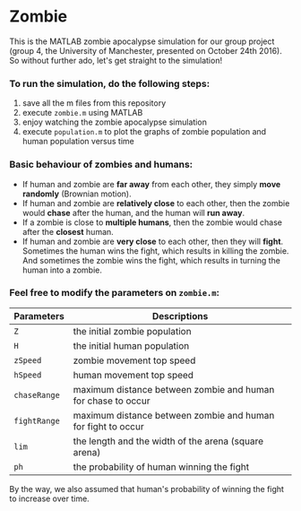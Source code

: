 # Zombie
This is the MATLAB zombie apocalypse simulation for our group project (group 4, the University of Manchester, presented on October 24th 2016). So without further ado, let's get straight to the simulation!

### To run the simulation, do the following steps:
1. save all the m files from this repository
2. execute `zombie.m` using MATLAB
3. enjoy watching the zombie apocalypse simulation
4. execute `population.m` to plot the graphs of zombie population and human population versus time 


### Basic behaviour of zombies and humans:
* If human and zombie are **far away** from each other, they simply **move randomly** (Brownian motion).
* If human and zombie are **relatively close** to each other, then the zombie would **chase** after the human, and the human will **run away**.
* If a zombie is close to **multiple humans**, then the zombie would chase after the **closest** human.
* If human and zombie are **very close** to each other, then they will **fight**. Sometimes the human wins the fight, which results in killing the zombie. And sometimes the zombie wins the fight, which results in turning the human into a zombie.


### Feel free to modify the parameters on `zombie.m`:
Parameters | Descriptions
---------- | ------------
`Z` | the initial zombie population
`H` | the initial human population
`zSpeed` | zombie movement top speed
`hSpeed` | human movement top speed
`chaseRange` | maximum distance between zombie and human for chase to occur
`fightRange` | maximum distance between zombie and human for fight to occur
`lim` | the length and the width of the arena (square arena)
`ph`| the probability of human winning the fight

By the way, we also assumed that human's probability of winning the fight to increase over time.
